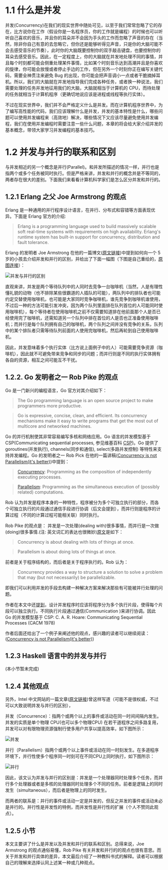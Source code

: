 # 1.1 什么是并发

并发(Concurrency)在我们的现实世界中随处可见，以至于我们常常忽略了它的存在，比方说你在工作（假设你是一名程序员，你的工作就是编程）的时候也可以听听自己喜欢的音乐，并且你的耳朵并不会因为手头的工作而忽略了声音的存在（当然，除非你自己有意的去忽略它，但你还是能够听得见声音，只是你的大脑可能不会去感受音乐的节奏），此时你的大脑既要控制你的双手敲击键盘，也要控制你的耳朵去感受音乐。因此，在一定程度上，你的大脑就在并发地处理不同的事情，并且每个时刻都可能会侧重处理某件事情，比如某个时刻音乐达到高潮并且是你喜欢的旋律，你可能会放慢或者停止手边的工作，但在另外一个时刻你正在编写关键代码，需要全神贯注来避免 Bug 的出现，你可能会把声音调小一点或者干脆摘掉耳机。所以，我们的大脑就在并发地指导我们完成各种任务，或者换一种说法，我们需要处理的任务并发地征用我们的大脑，大脑就相当于计算机的 CPU，而待处理的任务就相当于计算机程序（更确切地说应该是进程或线程等执行实体）。

不过在现实世界中，我们并不会严格定义什么是并发。而在计算机程序世界中，为了编写高性能的代码，我们应该理解什么是并发，并发的基本特性是什么，哪些问题可以使用并发编程来（高效地）解决，哪些情况下又应该尽量避免使用并发编程，我们在使用并发编程时需要注意一些什么问题，本章的将会给大家介绍并发的基本概念，带领大家学习并发编程的基本技巧。

# 1.2 并发与并行的联系和区别

与并发相近的另一个概念是并行(Parallel)。和并发所描述的情况一样，并行也是指两个或多个任务被同时执行。但是严格来讲，并发和并行的概念并是不等同的，两者存在很大的差别。下面我们来看看计算机科学家们是怎么区分并发和并行的。

## 1.2.1 Erlang 之父 Joe Armstrong 的观点

Erlang 是一种通用的并行程序设计语言，在并行、分布式和容错等方面表现优异。下面是 Erlang 官方的介绍:

> Erlang is a programming language used to build massively scalable soft real-time systems with requirements on high availability. Erlang's runtime system has built-in support for concurrency, distribution and fault tolerance.

Erlang 的发明者 Joe Armstrong 在他的一篇博文([原文链接](http://joearms.github.io/2013/04/05/concurrent-and-parallel-programming.html))中提到如何向一个 5 岁的小孩去介绍并发和并行的区别，并给出了下面一幅图（下图是自己重绘的，[原图连接](http://joearms.github.io/2013/04/05/concurrent-and-parallel-programming.html)）：

![并发与并行的区别](https://raw.github.com/forhappy/A-Detailed-Cplusplus-Concurrency-Tutorial/master/images/chapter1/concurrent-vs-parallel.png)

直观来讲，并发是两个等待队列中的人同时去竞争一台咖啡机（当然，人是有理性懂礼貌的动物（也不排除某些很霸道的人插队的可能），两队列中的排队者也可能约定交替使用咖啡机，也可能是大家同时竞争咖啡机，谁先竞争到咖啡机谁使用，不过后一种的方法可能引发冲突，因为两个队列里面排在队列首位的人可能同时使用咖啡机），每个等待者在使用咖啡机之前不仅需要知道排在他前面那个人是否已经使用完了咖啡机，还需知道另一个队列中排在首位的人是否也正准备使用咖啡机；而并行是每个队列拥有自己的咖啡机，两个队列之间并没有竞争的关系，队列中的某个排队者只需等待队列前面的人使用完咖啡机，然后再轮到自己使用咖啡机。

因此，并发意味着多个执行实体（比方说上面例子中的人）可能需要竞争资源（咖啡机），因此就不可避免带来竞争和同步的问题；而并行则是不同的执行实体拥有各自的资源，相互之间可能互不干扰。

## 1.2.2\. Go 发明者之一 Rob Pike 的观点

Go 是一门新兴的编程语言，Go 官方对其介绍如下：

> The Go programming language is an open source project to make programmers more productive.

> Go is expressive, concise, clean, and efficient. Its concurrency mechanisms make it easy to write programs that get the most out of multicore and networked machines.

Go 的并行机制使其非常容易编写多核和网络应用。Go 语言的并发模型基于 CSP(Communicating sequential processes, 参见维基百科 [CSP](http://en.wikipedia.org/wiki/Communicating_Sequential_Processes))。Go 提供了 goroutines(并发执行), channels(同步和通信), select(多路并发控制) 等特性来支持并发编程。Go 的发明者之一 Rob Pick 在他的一篇讲稿([Concurrency is not Parallelism(it's better)](http://concur.rspace.googlecode.com/hg/talk/concur.html))中提到：

> [Concurrency](http://concur.rspace.googlecode.com/hg/talk/concur.html#slide-3): Programming as the composition of independently executing processes.

> [Parallelism](http://concur.rspace.googlecode.com/hg/talk/concur.html#slide-4): Programming as the simultaneous execution of (possibly related) computations.

Rob 认为并发是程序本身的一种特性，程序被分为多个可独立执行的部分，而各个可独立执行的片段通过通信手段进行协调（后文会提到），而并行则是程序的计算过程（不同的计算过程可能相关联）同时执行。

Rob Pike 的观点是： 并发是一次处理(dealing with)很多事情，而并行是一次做(doing)很多事情.(注: 英文词汇的表达也很微妙)[原文](http://concur.rspace.googlecode.com/hg/talk/concur.html#slide-5)是如下：

> Concurrency is about dealing with lots of things at once.

> Parallelism is about doing lots of things at once.

前者是关于程序结构的，而后者是关于程序执行的。Rob 认为：

> Concurrency provides a way to structure a solution to solve a problem that may (but not necessarily) be parallelizable.

即我们可以利用并发的手段去构建一种解决方案来解决那些有可能被并行处理的问题。

作者在本文中还[提到](http://concur.rspace.googlecode.com/hg/talk/concur.html#slide-7)，设计并发程序时应该将程序分为多个执行片段，使得每个片段可以独立执行。不同执行片段通过通信(Communication )来进行协调。因此 Go 的并发模型基于 CSP: C. A. R. Hoare: Communicating Sequential Processes (CACM 1978)

作者后面还给出了一个例子来阐述他的观点，感兴趣的读者可以继续阅读：([Concurrency is not Parallelism(it's better)](http://concur.rspace.googlecode.com/hg/talk/concur.html))

## 1.2.3 Haskell 语言中的并发与并行

(本小节暂未完成)

## 1.2.4 其他观点

另外，Intel 中文网站的一篇文章([原文链接](http://software.intel.com/zh-cn/blogs/2010/11/30/400006465))曾这样写道（可能不是很权威，不过可以大致说明并发与并行的区别），

并发（Concurrence）：指两个或两个以上的事件或活动在同一时间间隔内发生。并发的实质是单个物理 CPU(也可以多个物理CPU) 在若干道程序之间多路复用，并发可以对有限物理资源强制行使多用户共享以提高效率，如下图所示：

![并发](https://raw.github.com/forhappy/A-Detailed-Cplusplus-Concurrency-Tutorial/master/images/chapter1/intel-blog-concurrency.png)

并行（Parallelism）指两个或两个以上事件或活动在同一时刻发生。在多道程序环境下，并行性使多个程序同一时刻可在不同CPU上同时执行，如下图所示：

![并行](https://raw.github.com/forhappy/A-Detailed-Cplusplus-Concurrency-Tutorial/master/images/chapter1/intel-blog-parallel.png)

因此，该文认为并发与并行的区别是：并发是一个处理器同时处理多个任务，而并行多个处理器或者是多核的处理器同时处理多个不同的任务。前者是逻辑上的同时发生（simultaneous），而后者是物理上的同时发生。

而两者的联系是：并行的事件或活动一定是并发的，但反之并发的事件或活动未必是并行的。并行性是并发性的特例，而并发性是并行性的扩展（个人不赞同此观点）。

## 1.2.5 小节

本文主要讲了什么是并发以及并发和并行的联系和区别。总得来说，Joe Armstrong 的观点通俗易懂，Rob Pike 有关并发和并行的的观点也很有意思。而关于并发和并行具体的差异，本文最后介绍了一种教科书式的解释。读者可以根据自己的理解来选择认同上述某一种或几种观点。
